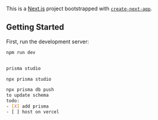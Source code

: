 This is a [Next.js](https://nextjs.org/) project bootstrapped with [`create-next-app`](https://github.com/vercel/next.js/tree/canary/packages/create-next-app).

## Getting Started

First, run the development server:

```bash
npm run dev


prisma studio

npx prisma studio

npx prisma db push
to update schema
todo:
- [X] add prisma
- [ ] host on vercel

```
